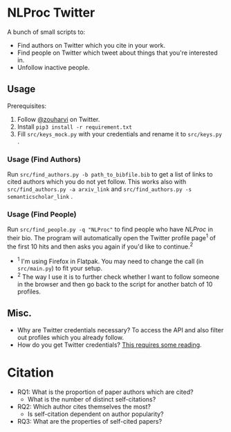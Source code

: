 # NLProc Twitter

A bunch of small scripts to:
- Find authors on Twitter which you cite in your work.
- Find people on Twitter which tweet about things that you're interested in.
- Unfollow inactive people.

## Usage

Prerequisites:

1. Follow [@zouharvi](https://twitter.com/zouharvi) on Twitter.
2. Install `pip3 install -r requirement.txt`
3. Fill `src/keys_mock.py` with your credentials and rename it to `src/keys.py` .

### Usage (Find Authors)

Run `src/find_authors.py -b path_to_bibfile.bib` to get a list of links to cited authors which you do not yet follow.
This works also with `src/find_authors.py -a arxiv_link` and `src/find_authors.py -s semanticscholar_link` .

### Usage (Find People)

Run `src/find_people.py -q "NLProc"` to find people who have _NLProc_ in their bio. The program will automatically open the Twitter profile page<sup>1</sup> of the first 10 hits and then asks you again if you'd like to continue.<sup>2</sup>

- <sup>1</sup> I'm using Firefox in Flatpak. You may need to change the call (in `src/main.py`) to fit your setup.
- <sup>2</sup> The way I use it is to further check whether I want to follow someone in the browser and then go back to the script for another batch of 10 profiles.

## Misc.

- Why are Twitter credentials necessary? To access the API and also filter out profiles which you already follow.
- How do you get Twitter credentials? [This requires some reading](https://developer.twitter.com/en/docs/twitter-api/getting-started/getting-access-to-the-twitter-api).


# Citation

- RQ1: What is the proportion of paper authors which are cited?
  - What is the number of distinct self-citations?
- RQ2: Which author cites themselves the most?
  - Is self-citation dependent on author popularity?
- RQ3: What are the properties of self-cited papers?